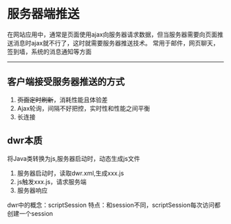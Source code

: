 # 服务器端推送

在网站应用中，通常是页面使用ajax向服务器请求数据，但当服务器需要向页面推送消息时ajax就不行了，这时就需要服务器推送技术。
常用于邮件，网页聊天，签到墙，系统的消息通知等方面

****

## 客户端接受服务器推送的方式

1. ~~页面定时刷新~~，消耗性能且体验差
2. Ajax轮询，间隔不好把控，实时性和性能之间平衡
3. 长连接

## dwr本质
将Java类转换为js,服务器启动时，动态生成js文件

1. 服务器启动时，读取dwr.xml,生成xxx.js
2. js触发xxx.js，请求服务端 
3. 服务器响应

dwr中的概念：scriptSession
特点：和session不同，scriptSession每次访问都创建一个session

